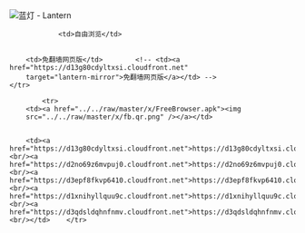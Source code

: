 

<img src="../../raw/master/x/8e0a2b81.c82003be.LanternYellow2.png" alt="蓝灯 - Lantern"/>
<table>
    <tr>
                
                <td>自由浏览</td>
        
        
        <td>免翻墙网页版</td>        <!-- <td><a href="https://d13g80cdyltxsi.cloudfront.net"
        target="lantern-mirror">免翻墙网页版</a></td> -->
    </tr>
    
            <tr>
        <td><a href="../../raw/master/x/FreeBrowser.apk"><img
        src="../../raw/master/x/fb.qr.png" /></a></td>

        
        <td><a href="https://d13g80cdyltxsi.cloudfront.net">https://d13g80cdyltxsi.cloudfront.net</a><br/><a href="https://d2no69z6mvpuj0.cloudfront.net">https://d2no69z6mvpuj0.cloudfront.net</a><br/><a href="https://d3epf8fkvp6410.cloudfront.net">https://d3epf8fkvp6410.cloudfront.net</a><br/><a href="https://d1xnihyllquu9c.cloudfront.net">https://d1xnihyllquu9c.cloudfront.net</a><br/><a href="https://d3qdsldqhnfnmv.cloudfront.net">https://d3qdsldqhnfnmv.cloudfront.net</a><br/></td>    </tr>
</table>
